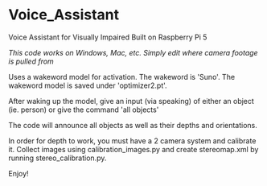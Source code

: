 # Voice_Assistant
Voice Assistant for Visually Impaired Built on Raspberry Pi 5

*This code works on Windows, Mac, etc.*
*Simply edit where camera footage is pulled from*

Uses a wakeword model for activation. 
The wakeword is 'Suno'.
The wakeword model is saved under 'optimizer2.pt'.

After waking up the model, give an input (via speaking) of either an object (ie. person) or give the command 'all objects'

The code will announce all objects as well as their depths and orientations. 

In order for depth to work, you must have a 2 camera system and calibrate it. Collect images using calibration_images.py and create stereomap.xml by running stereo_calibration.py.

Enjoy!
